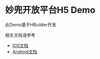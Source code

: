 # 妙兜开放平台H5 Demo

此Demo基于HBuilder开发

相关文档请参考
* [IOS文档](https://git.yanglb.com/md-open/api/wikis/ios-sdk)
* [Android文档](https://git.yanglb.com/md-open/api/wikis/android-sdk)

